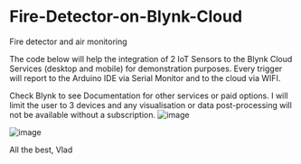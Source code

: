 # Fire-Detector-on-Blynk-Cloud
Fire detector and air monitoring


The code below will help the integration of 2 IoT Sensors to the Blynk Cloud Services (desktop and mobile) for demonstration purposes. Every trigger will report to the Arduino IDE via Serial Monitor and to the cloud via WIFI. 

Check Blynk to see Documentation for other services or paid options. I will limit the user to 3 devices and any visualisation or data post-processing will not be available without a subscription.
![image](https://user-images.githubusercontent.com/98205160/167805457-f05f5922-9c60-4ed7-bec0-530153a81b8f.png)

![image](https://user-images.githubusercontent.com/98205160/167805235-6e389281-f677-482f-a22f-22df6af591e1.png)


All the best, Vlad
